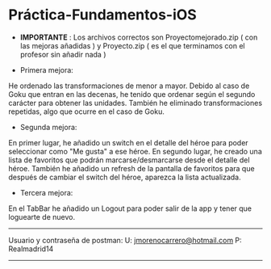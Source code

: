 # Práctica-Fundamentos-iOS

- **IMPORTANTE** : Los archivos correctos son Proyectomejorado.zip ( con las mejoras añadidas ) y Proyecto.zip ( es el que terminamos con el profesor sin añadir nada )

- Primera mejora:

He ordenado las transformaciones de menor a mayor. Debido al caso de Goku que entran en las decenas, he tenido que ordenar según el segundo carácter para obtener las unidades. También he eliminado transformaciones repetidas, algo que ocurre en el caso de Goku.

- Segunda mejora:

En primer lugar, he añadido un switch en el detalle del héroe para poder seleccionar como "Me gusta" a ese héroe. En segundo lugar, he creado una lista de favoritos que podrán marcarse/desmarcarse desde el detalle del héroe. También he añadido un refresh de la pantalla de favoritos para que después de cambiar el switch del héroe, aparezca la lista actualizada.

- Tercera mejora:

En el TabBar he añadido un Logout para poder salir de la app y tener que loguearte de nuevo.

_______

Usuario y contraseña de postman:
U: jmorenocarrero@hotmail.com
P: Realmadrid14

_______

